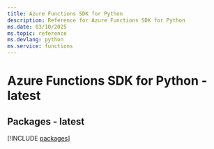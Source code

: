 ```yaml
---
title: Azure Functions SDK for Python
description: Reference for Azure Functions SDK for Python
ms.date: 03/10/2025
ms.topic: reference
ms.devlang: python
ms.service: functions
---
```

# Azure Functions SDK for Python - latest
## Packages - latest
[!INCLUDE [packages](functions-index.md)]